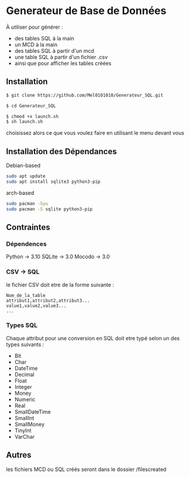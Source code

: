 # Generateur de Base de Données

À utiliser pour générer : 
-  des tables SQL  à la main
- un MCD à la main
- des tables SQL à partir d'un mcd 
- une table SQL à partir d'un fichier .csv
- ainsi que pour afficher les tables créées
## Installation 

```bash
$ git clone https://github.com/Mel0101010/Generateur_SQL.git
```

```bash
$ cd Generateur_SQL
```

```bash
$ chmod +x launch.sh
$ sh launch.sh
```

choisissez alors ce que vous voulez faire en utilisant le menu devant vous

## Installation des Dépendances

Debian-based
```bash
sudo apt update
sudo apt install sqlite3 python3-pip
```

arch-based
```bash
sudo pacman -Syu
sudo pacman -S sqlite python3-pip
```


## Contraintes

### Dépendences

Python -> 3.10
SQLite -> 3.0
Mocodo -> 3.0

###  CSV -> SQL

le fichier CSV doit etre de la forme suivante : 
```csv
Nom_de_la_table
attribut1,attribut2,attribut3...
value1,value2,value3...
...
```
### Types SQL 
Chaque attribut pour une conversion en SQL doit etre typé selon un des types suivants : 

- Bit 
- Char
-  DateTime
-  Decimal
-  Float
-  Integer
-  Money
-  Numeric
-  Real
-  SmallDateTime
-  SmallInt
-  SmallMoney
-  TinyInt
-  VarChar

## Autres

les fichiers MCD ou SQL créés seront dans le dossier /filescreated
